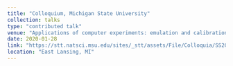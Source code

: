 ```yaml
---
title: "Colloquium, Michigan State University"
collection: talks
type: "contributed talk"
venue: "Applications of computer experiments: emulation and calibration"
date: 2020-01-28
link: "https://stt.natsci.msu.edu/sites/_stt/assets/File/Colloquia/SS20/Sung.pdf"
location: "East Lansing, MI"
---
```

